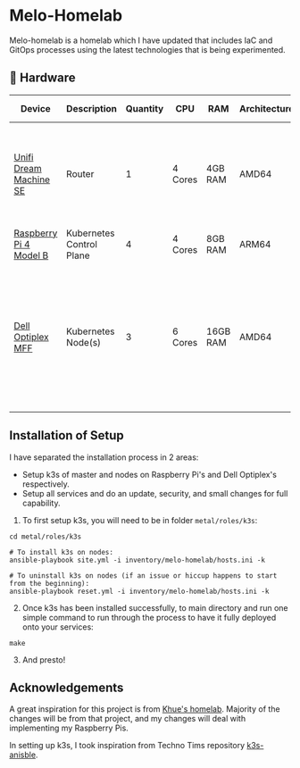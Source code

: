 # Melo-Homelab
Melo-homelab is a homelab which I have updated that includes IaC and GitOps processes using the latest technologies that is being experimented.

## 🔧 Hardware
| Device                                                                                 | Description              | Quantity | CPU     | RAM      | Architecture | Operating System                      |  Notes |
| -------------------------------------------------------------------------------------- | ------------------------ | -------- | ------- | -------- | ------------ | ------------------------------------- | ----- |
| [Unifi Dream Machine SE](https://store.ui.com/us/en/collections/unifi-dream-machine/products/udm-se)                                  | Router                   | 1        | 4 Cores | 4GB RAM | AMD64        | Mystery              |  Not recommended for the faint of heart. TP-Link, Netgear, Cisco, or Grandstream are great alternatives.   |
| [Raspberry Pi 4 Model B](https://www.raspberrypi.org/products/raspberry-pi-4-model-b/) | Kubernetes Control Plane       | 4        | 4 Cores | 8GB RAM  | ARM64        | [Raspberry Pi OS (64 bit)](https://www.raspberrypi.com/software/operating-systems/) |
| [Dell Optiplex MFF](https://www.dell.com/en-us/shop/desktop-computers/optiplex-micro-form-factor/spd/optiplex-7010-micro) | Kubernetes Node(s) | 3 | 6 Cores | 16GB RAM | AMD64 | [Debian Bullseye (11)](https://wiki.debian.org/DebianBullseye) | An issue when buying these on Craigslist or Ebay is there CMOS battery will die. (Happened to me for all 3.) Replace the [CMOS battery](https://www.youtube.com/watch?v=by8XcWZVZB0) so you don't suffer.

## Installation of Setup
I have separated the installation process in 2 areas:
- Setup k3s of master and nodes on Raspberry Pi's and Dell Optiplex's respectively.
- Setup all services and do an update, security, and small changes for full capability.

1. To first setup k3s, you will need to be in folder `metal/roles/k3s`:
```shell
cd metal/roles/k3s

# To install k3s on nodes:
ansible-playbook site.yml -i inventory/melo-homelab/hosts.ini -k

# To uninstall k3s on nodes (if an issue or hiccup happens to start from the beginning):
ansible-playbook reset.yml -i inventory/melo-homelab/hosts.ini -k
```

2. Once k3s has been installed successfully, to main directory and run one simple command to run through the process to have it fully deployed onto your services:
```shell
make
```

3. And presto!

## Acknowledgements
A great inspiration for this project is from [Khue's homelab](https://github.com/khuedoan/homelab). Majority of the changes will be from that project, and my changes will deal with implementing my Raspberry Pis.

In setting up k3s, I took inspiration from Techno Tims repository [k3s-anisble](https://github.com/techno-tim/k3s-ansible).